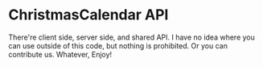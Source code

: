 # ChristmasCalendar API

There're client side, server side, and shared API.
I have no idea where you can use outside of this code, but nothing is prohibited.
Or you can contribute us.
Whatever, Enjoy!